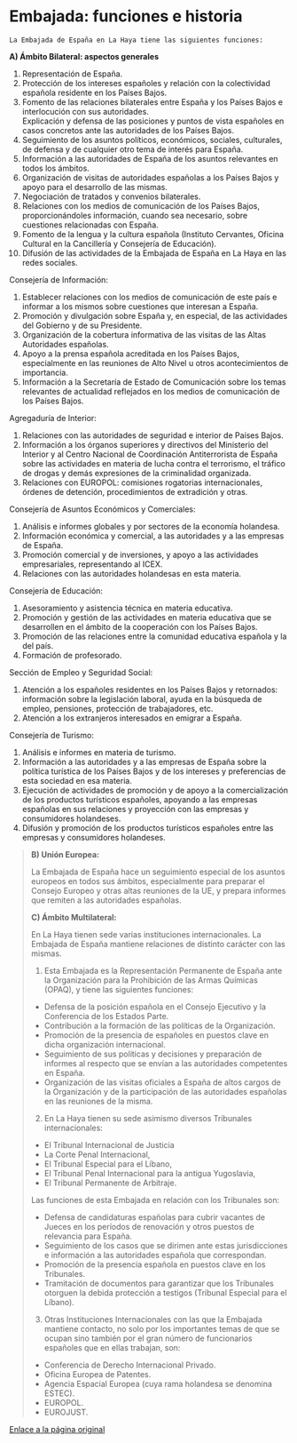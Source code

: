   Embajada: funciones e historia
==============================

    La Embajada de España en La Haya tiene las siguientes funciones:  
   
 **A) Ámbito Bilateral: aspectos generales**  
 

1. Representación de España.
2. Protección de los intereses españoles y relación con la colectividad española residente en los Países Bajos.
3. Fomento de las relaciones bilaterales entre España y los Países Bajos e interlocución con sus autoridades.   
Explicación y defensa de las posiciones y puntos de vista españoles en casos concretos ante las autoridades de los Países Bajos.
4. Seguimiento de los asuntos políticos, económicos, sociales, culturales, de defensa y de cualquier otro tema de interés para España.
5. Información a las autoridades de España de los asuntos relevantes en todos los ámbitos.
6. Organización de visitas de autoridades españolas a los Países Bajos y apoyo para el desarrollo de las mismas.
7. Negociación de tratados y convenios bilaterales.
8. Relaciones con los medios de comunicación de los Países Bajos, proporcionándoles información, cuando sea necesario, sobre cuestiones relacionadas con España.
9. Fomento de la lengua y la cultura española (Instituto Cervantes, Oficina Cultural en la Cancillería y Consejería de Educación).
10. Difusión de las actividades de la Embajada de España en La Haya en las redes sociales.

Consejería de Información:  


 1. Establecer relaciones con los medios de comunicación de este país e informar a los mismos sobre cuestiones que interesan a España.
2. Promoción y divulgación sobre España y, en especial, de las actividades del Gobierno y de su Presidente.
3. Organización de la cobertura informativa de las visitas de las Altas Autoridades españolas.
4. Apoyo a la prensa española acreditada en los Países Bajos, especialmente en las reuniones de Alto Nivel u otros acontecimientos de importancia.
5. Información a la Secretaría de Estado de Comunicación sobre los temas relevantes de actualidad reflejados en los medios de comunicación de los Países Bajos.

Agregaduría de Interior:  


 1. Relaciones con las autoridades de seguridad e interior de Países Bajos.
2. Información a los órganos superiores y directivos del Ministerio del Interior y al Centro Nacional de Coordinación Antiterrorista de España sobre las actividades en materia de lucha contra el terrorismo, el tráfico de drogas y demás expresiones de la criminalidad organizada.
3. Relaciones con EUROPOL: comisiones rogatorias internacionales, órdenes de detención, procedimientos de extradición y otras.

Consejería de Asuntos Económicos y Comerciales:         


 1. Análisis e informes globales y por sectores de la economía holandesa.
2. Información económica y comercial, a las autoridades y a las empresas de España.
3. Promoción comercial y de inversiones, y apoyo a las actividades empresariales, representando al ICEX.
4. Relaciones con las autoridades holandesas en esta materia.

Consejería de Educación:         


 1. Asesoramiento y asistencia técnica en materia educativa.
2. Promoción y gestión de las actividades en materia educativa que se desarrollen en el ámbito de la cooperación con los Países Bajos.
3. Promoción de las relaciones entre la comunidad educativa española y la del país.
4. Formación de profesorado.

Sección de Empleo y Seguridad Social:         


 1. Atención a los españoles residentes en los Países Bajos y retornados: información sobre la legislación laboral, ayuda en la búsqueda de empleo, pensiones, protección de trabajadores, etc.
2. Atención a los extranjeros interesados en emigrar a España.

Consejería de Turismo:         


 1. Análisis e informes en materia de turismo.
2. Información a las autoridades y a las empresas de España sobre la política turística de los Países Bajos y de los intereses y preferencias de esta sociedad en esa materia.
3. Ejecución de actividades de promoción y de apoyo a la comercialización de los productos turísticos españoles, apoyando a las empresas españolas en sus relaciones y proyección con las empresas y consumidores holandeses.
4. Difusión y promoción de los productos turísticos españoles entre las empresas y consumidores holandeses.


>  **B) Unión Europea:**  
>    
> La Embajada de España hace un seguimiento especial de los asuntos europeos en todos sus ámbitos, especialmente para preparar el Consejo Europeo y otras altas reuniones de la UE, y prepara informes que remiten a las autoridades españolas.   
>    
> **C) Ámbito Multilateral:**   
>    
> En La Haya tienen sede varias instituciones internacionales. La Embajada de España mantiene relaciones de distinto carácter con las mismas.  
>    
> 1. Esta Embajada es la Representación Permanente de España ante la Organización para la Prohibición de las Armas Químicas (OPAQ), y tiene las siguientes funciones: 
> 
> * Defensa de la posición española en el Consejo Ejecutivo y la Conferencia de los Estados Parte.
> * Contribución a la formación de las políticas de la Organización.
> * Promoción de la presencia de españoles en puestos clave en dicha organización internacional.
> * Seguimiento de sus políticas y decisiones y preparación de informes al respecto que se envían a las autoridades competentes en España.
> * Organización de las visitas oficiales a España de altos cargos de la Organización y de la participación de las autoridades españolas en las reuniones de la misma.
> 
> 2. En La Haya tienen su sede asimismo diversos Tribunales internacionales:  
>  
> 
> * El Tribunal Internacional de Justicia
> * La Corte Penal Internacional,
> * El Tribunal Especial para el Líbano,
> * El Tribunal Penal Internacional para la antigua Yugoslavia,
> * El Tribunal Permanente de Arbitraje.
> 
> Las funciones de esta Embajada en relación con los Tribunales son:  
>  
> 
> * Defensa de candidaturas españolas para cubrir vacantes de Jueces en los períodos de renovación y otros puestos de relevancia para España.
> * Seguimiento de los casos que se dirimen ante estas jurisdicciones e información a las autoridades española que correspondan.
> * Promoción de la presencia española en puestos clave en los Tribunales.
> * Tramitación de documentos para garantizar que los Tribunales otorguen la debida protección a testigos (Tribunal Especial para el Líbano).
> 
> 3. Otras Instituciones Internacionales con las que la Embajada mantiene contacto, no solo por los importantes temas de que se ocupan sino también por el gran número de funcionarios españoles que en ellas trabajan, son:  
>  
> 
> * Conferencia de Derecho Internacional Privado.
> * Oficina Europea de Patentes.
> * Agencia Espacial Europea (cuya rama holandesa se denomina ESTEC).
> * EUROPOL.
> * EUROJUST.​
> 

   [Enlace a la página original](https://www.exteriores.gob.es/Embajadas/lahaya/es/Embajada/Paginas/Embajada.aspx)